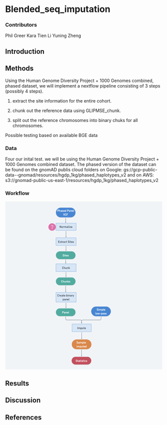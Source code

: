 # Blended_seq_imputation
### Contributors
Phil Greer
Kara 
Tien Li
Yuning Zheng

## Introduction


## Methods
Using the Human Genome Diversity Project + 1000 Genomes combined, phased  dataset, we will implement a nextflow pipeline consisting of 3 steps 
(possibly 4 steps). 

1) extract the site information for the entire cohort. 

2) chunk out the reference data using GLIPMSE_chunk. 

3) split out the reference chromosomes into binary chuks for all chromosomes.

Possible testing based on available BGE data

### Data
Four our inital test. we will be using the Human Genome Diversity Project + 1000 Genomes combined dataset. The phased version of the dataset can be 
found on the gnomAD publis cloud folders on Google: gs://gcp-public-data--gnomad/resources/hgdp_1kg/phased_haplotypes_v2 and on AWS: 
s3://gnomad-public-us-east-1/resources/hgdp_1kg/phased_haplotypes_v2

### Workflow
![flowchart](figures/flowchart.png)
## Results

## Discussion

## References

